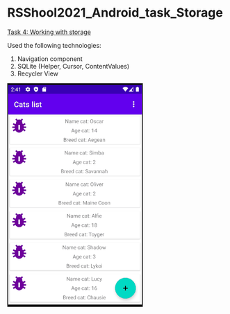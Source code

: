 # RSShool2021_Android_task_Storage
[Task 4: Working with storage](https://github.com/rolling-scopes-school/rs.android.task.4)

Used the following technologies:

1. Navigation component
2. SQLite (Helper, Cursor, ContentValues)
3. Recycler View

![demo](https://github.com/aleh-god/RSShool2021_Android_task_Storage/blob/master/Task%204%20-%20Storage.gif?raw=true)
